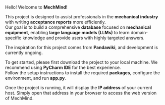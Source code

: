 Hello! Welcome to **MechMind**!

This project is designed to assist professionals in the **mechanical industry** with writing **acceptance reports** more efficiently.  
Our goal is to build a comprehensive **database** focused on **mechanical equipment**, enabling **large language models (LLMs)** to learn domain-specific knowledge and provide users with highly targeted answers.

The inspiration for this project comes from **Pandawiki**, and development is currently ongoing.

To get started, please first download the project to your local machine. We recommend using **PyCharm IDE** for the best experience.  
Follow the setup instructions to install the required **packages**, configure the environment, and run **app.py**.

Once the project is running, it will display the **IP address** of your current host. Simply open that address in your browser to access the web version of MechMind.
